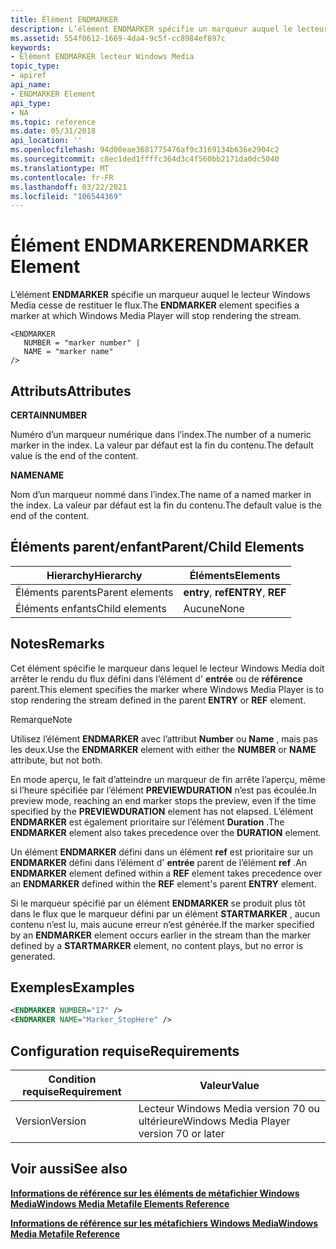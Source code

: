 ```yaml
---
title: Élément ENDMARKER
description: L’élément ENDMARKER spécifie un marqueur auquel le lecteur Windows Media cesse de restituer le flux.
ms.assetid: 554f0612-1669-4da4-9c5f-cc8984ef897c
keywords:
- Élément ENDMARKER lecteur Windows Media
topic_type:
- apiref
api_name:
- ENDMARKER Element
api_type:
- NA
ms.topic: reference
ms.date: 05/31/2018
api_location: ''
ms.openlocfilehash: 94d00eae3681775476af9c3169134b636e2904c2
ms.sourcegitcommit: c8ec1ded1ffffc364d3c4f560bb2171da0dc5040
ms.translationtype: MT
ms.contentlocale: fr-FR
ms.lasthandoff: 03/22/2021
ms.locfileid: "106544369"
---
```

# <a name="endmarker-element"></a><span data-ttu-id="d7e85-104">Élément ENDMARKER</span><span class="sxs-lookup"><span data-stu-id="d7e85-104">ENDMARKER Element</span></span>

<span data-ttu-id="d7e85-105">L’élément **ENDMARKER** spécifie un marqueur auquel le lecteur Windows Media cesse de restituer le flux.</span><span class="sxs-lookup"><span data-stu-id="d7e85-105">The **ENDMARKER** element specifies a marker at which Windows Media Player will stop rendering the stream.</span></span>

``` syntax
<ENDMARKER
   NUMBER = "marker number" |
   NAME = "marker name"
/>
```

## <a name="attributes"></a><span data-ttu-id="d7e85-106">Attributs</span><span class="sxs-lookup"><span data-stu-id="d7e85-106">Attributes</span></span>

<span data-ttu-id="d7e85-107">**CERTAIN**</span><span class="sxs-lookup"><span data-stu-id="d7e85-107">**NUMBER**</span></span>

<span data-ttu-id="d7e85-108">Numéro d’un marqueur numérique dans l’index.</span><span class="sxs-lookup"><span data-stu-id="d7e85-108">The number of a numeric marker in the index.</span></span> <span data-ttu-id="d7e85-109">La valeur par défaut est la fin du contenu.</span><span class="sxs-lookup"><span data-stu-id="d7e85-109">The default value is the end of the content.</span></span>

<span data-ttu-id="d7e85-110">**NAME**</span><span class="sxs-lookup"><span data-stu-id="d7e85-110">**NAME**</span></span>

<span data-ttu-id="d7e85-111">Nom d’un marqueur nommé dans l’index.</span><span class="sxs-lookup"><span data-stu-id="d7e85-111">The name of a named marker in the index.</span></span> <span data-ttu-id="d7e85-112">La valeur par défaut est la fin du contenu.</span><span class="sxs-lookup"><span data-stu-id="d7e85-112">The default value is the end of the content.</span></span>

## <a name="parentchild-elements"></a><span data-ttu-id="d7e85-113">Éléments parent/enfant</span><span class="sxs-lookup"><span data-stu-id="d7e85-113">Parent/Child Elements</span></span>



| <span data-ttu-id="d7e85-114">Hierarchy</span><span class="sxs-lookup"><span data-stu-id="d7e85-114">Hierarchy</span></span>       | <span data-ttu-id="d7e85-115">Éléments</span><span class="sxs-lookup"><span data-stu-id="d7e85-115">Elements</span></span>           |
|-----------------|--------------------|
| <span data-ttu-id="d7e85-116">Éléments parents</span><span class="sxs-lookup"><span data-stu-id="d7e85-116">Parent elements</span></span> | <span data-ttu-id="d7e85-117">**entry**, **ref**</span><span class="sxs-lookup"><span data-stu-id="d7e85-117">**ENTRY**, **REF**</span></span> |
| <span data-ttu-id="d7e85-118">Éléments enfants</span><span class="sxs-lookup"><span data-stu-id="d7e85-118">Child elements</span></span>  | <span data-ttu-id="d7e85-119">Aucune</span><span class="sxs-lookup"><span data-stu-id="d7e85-119">None</span></span>               |



 

## <a name="remarks"></a><span data-ttu-id="d7e85-120">Notes</span><span class="sxs-lookup"><span data-stu-id="d7e85-120">Remarks</span></span>

<span data-ttu-id="d7e85-121">Cet élément spécifie le marqueur dans lequel le lecteur Windows Media doit arrêter le rendu du flux défini dans l’élément d' **entrée** ou de **référence** parent.</span><span class="sxs-lookup"><span data-stu-id="d7e85-121">This element specifies the marker where Windows Media Player is to stop rendering the stream defined in the parent **ENTRY** or **REF** element.</span></span>

<span data-ttu-id="d7e85-122">Remarque</span><span class="sxs-lookup"><span data-stu-id="d7e85-122">Note</span></span>

<span data-ttu-id="d7e85-123">Utilisez l’élément **ENDMARKER** avec l’attribut **Number** ou **Name** , mais pas les deux.</span><span class="sxs-lookup"><span data-stu-id="d7e85-123">Use the **ENDMARKER** element with either the **NUMBER** or **NAME** attribute, but not both.</span></span>

<span data-ttu-id="d7e85-124">En mode aperçu, le fait d’atteindre un marqueur de fin arrête l’aperçu, même si l’heure spécifiée par l’élément **PREVIEWDURATION** n’est pas écoulée.</span><span class="sxs-lookup"><span data-stu-id="d7e85-124">In preview mode, reaching an end marker stops the preview, even if the time specified by the **PREVIEWDURATION** element has not elapsed.</span></span> <span data-ttu-id="d7e85-125">L’élément **ENDMARKER** est également prioritaire sur l’élément **Duration** .</span><span class="sxs-lookup"><span data-stu-id="d7e85-125">The **ENDMARKER** element also takes precedence over the **DURATION** element.</span></span>

<span data-ttu-id="d7e85-126">Un élément **ENDMARKER** défini dans un élément **ref** est prioritaire sur un **ENDMARKER** défini dans l’élément d' **entrée** parent de l’élément **ref** .</span><span class="sxs-lookup"><span data-stu-id="d7e85-126">An **ENDMARKER** element defined within a **REF** element takes precedence over an **ENDMARKER** defined within the **REF** element's parent **ENTRY** element.</span></span>

<span data-ttu-id="d7e85-127">Si le marqueur spécifié par un élément **ENDMARKER** se produit plus tôt dans le flux que le marqueur défini par un élément **STARTMARKER** , aucun contenu n’est lu, mais aucune erreur n’est générée.</span><span class="sxs-lookup"><span data-stu-id="d7e85-127">If the marker specified by an **ENDMARKER** element occurs earlier in the stream than the marker defined by a **STARTMARKER** element, no content plays, but no error is generated.</span></span>

## <a name="examples"></a><span data-ttu-id="d7e85-128">Exemples</span><span class="sxs-lookup"><span data-stu-id="d7e85-128">Examples</span></span>


```XML
<ENDMARKER NUMBER="17" />
<ENDMARKER NAME="Marker_StopHere" />

```



## <a name="requirements"></a><span data-ttu-id="d7e85-129">Configuration requise</span><span class="sxs-lookup"><span data-stu-id="d7e85-129">Requirements</span></span>



| <span data-ttu-id="d7e85-130">Condition requise</span><span class="sxs-lookup"><span data-stu-id="d7e85-130">Requirement</span></span> | <span data-ttu-id="d7e85-131">Valeur</span><span class="sxs-lookup"><span data-stu-id="d7e85-131">Value</span></span> |
|--------------------|-----------------------------------------------------|
| <span data-ttu-id="d7e85-132">Version</span><span class="sxs-lookup"><span data-stu-id="d7e85-132">Version</span></span><br/> | <span data-ttu-id="d7e85-133">Lecteur Windows Media version 70 ou ultérieure</span><span class="sxs-lookup"><span data-stu-id="d7e85-133">Windows Media Player version 70 or later</span></span><br/> |



## <a name="see-also"></a><span data-ttu-id="d7e85-134">Voir aussi</span><span class="sxs-lookup"><span data-stu-id="d7e85-134">See also</span></span>

<dl> <dt>

[<span data-ttu-id="d7e85-135">**Informations de référence sur les éléments de métafichier Windows Media**</span><span class="sxs-lookup"><span data-stu-id="d7e85-135">**Windows Media Metafile Elements Reference**</span></span>](windows-media-metafile-elements-reference.md)
</dt> <dt>

[<span data-ttu-id="d7e85-136">**Informations de référence sur les métafichiers Windows Media**</span><span class="sxs-lookup"><span data-stu-id="d7e85-136">**Windows Media Metafile Reference**</span></span>](windows-media-metafile-reference.md)
</dt> </dl>

 

 





